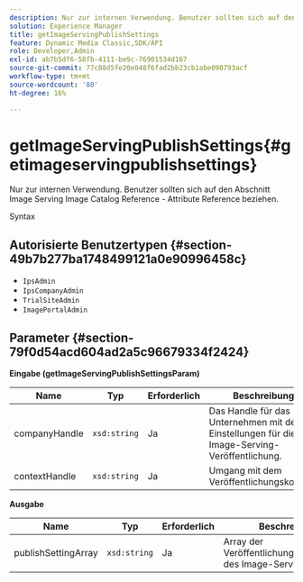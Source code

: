 ```yaml
---
description: Nur zur internen Verwendung. Benutzer sollten sich auf den Abschnitt Image Serving Image Catalog Reference - Attribute Reference beziehen.
solution: Experience Manager
title: getImageServingPublishSettings
feature: Dynamic Media Classic,SDK/API
role: Developer,Admin
exl-id: ab7b5df6-58fb-4111-be9c-76901534d167
source-git-commit: 77c88d5fe20e048f6fad2bb23cb1abe090793acf
workflow-type: tm+mt
source-wordcount: '80'
ht-degree: 16%

---
```


# getImageServingPublishSettings{#getimageservingpublishsettings}

Nur zur internen Verwendung. Benutzer sollten sich auf den Abschnitt Image Serving Image Catalog Reference - Attribute Reference beziehen.

Syntax

## Autorisierte Benutzertypen {#section-49b7b277ba1748499121a0e90996458c}

* `IpsAdmin`
* `IpsCompanyAdmin`
* `TrialSiteAdmin`
* `ImagePortalAdmin`

## Parameter {#section-79f0d54acd604ad2a5c96679334f2424}

**Eingabe (getImageServingPublishSettingsParam)**

| Name | Typ | Erforderlich | Beschreibung |
|---|---|---|---|
| companyHandle | `xsd:string` | Ja | Das Handle für das Unternehmen mit den Einstellungen für die Image-Serving-Veröffentlichung. |
| contextHandle | `xsd:string` | Ja | Umgang mit dem Veröffentlichungskontext. |

**Ausgabe**

| Name | Typ | Erforderlich | Beschreibung |
|---|---|---|---|
| publishSettingArray | `xsd:string` | Ja | Array der Veröffentlichungseinstellungen des Image-Servers. |
